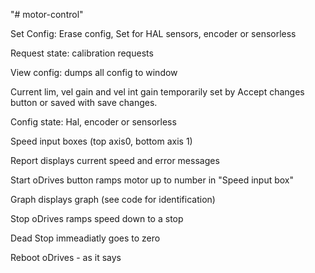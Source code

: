 "# motor-control" 

Set Config: Erase config, Set for HAL sensors, encoder or sensorless

Request state: calibration requests

View config: dumps all config to window

Current lim, vel gain and vel int gain temporarily set by Accept changes button or saved with save changes.

Config state: Hal, encoder or sensorless

Speed input boxes (top axis0, bottom axis 1)

Report displays current speed and error messages

Start oDrives button ramps motor up to number in "Speed input box"

Graph displays graph (see code for identification)

Stop oDrives ramps speed down to a stop

Dead Stop immeadiatly goes to zero

Reboot oDrives - as it says
